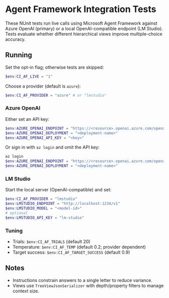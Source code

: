 # Agent Framework Integration Tests

These NUnit tests run live calls using Microsoft Agent Framework against Azure OpenAI (primary) or a local OpenAI-compatible endpoint (LM Studio). Tests evaluate whether different hierarchical views improve multiple-choice accuracy.

## Running

Set the opt-in flag; otherwise tests are skipped:

```powershell
$env:CI_AF_LIVE = "1"
```

Choose a provider (default is `azure`):

```powershell
$env:CI_AF_PROVIDER = "azure" # or "lmstudio"
```

### Azure OpenAI

Either set an API key:

```powershell
$env:AZURE_OPENAI_ENDPOINT = "https://<resource>.openai.azure.com/openai/v1"
$env:AZURE_OPENAI_DEPLOYMENT = "<deployment-name>"
$env:AZURE_OPENAI_API_KEY = "<key>"
```

Or sign in with `az login` and omit the API key:

```powershell
az login
$env:AZURE_OPENAI_ENDPOINT = "https://<resource>.openai.azure.com/openai/v1"
$env:AZURE_OPENAI_DEPLOYMENT = "<deployment-name>"
```

### LM Studio

Start the local server (OpenAI-compatible) and set:

```powershell
$env:CI_AF_PROVIDER = "lmstudio"
$env:LMSTUDIO_ENDPOINT = "http://localhost:1234/v1"
$env:LMSTUDIO_MODEL = "<model-id>"
# optional
$env:LMSTUDIO_API_KEY = "lm-studio"
```

### Tuning

- Trials: `$env:CI_AF_TRIALS` (default 20)
- Temperature: `$env:CI_AF_TEMP` (default 0.2; provider dependent)
- Target success: `$env:CI_AF_TARGET_SUCCESS` (default 0.9)

## Notes
- Instructions constrain answers to a single letter to reduce variance.
- Views use `TreeViewJsonSerializer` with depth/property filters to manage context size.
